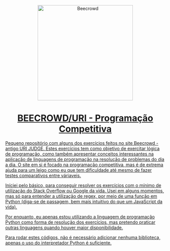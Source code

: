 <p align="center">
  <a href="https://www.beecrowd.com.br/">
	<img width="300" alt="Beecrowd" src="https://resources.beecrowd.com.br/judge/img/5.0/logo-beecrowd.png?1635097036">
</p>

<h1 align="center">BEECROWD/URI - Programação Competitiva </h1>

Pequeno repositório com alguns dos exercícios feitos no site Beecrowd - antigo URI JUDGE. Estes exercícios tem como objetivo de exercitar lógica de programação, como também apresentar conceitos
interessantes na aplicação de linguagens de programação na resolução de problemas do dia a dia. O site em si é focado na programação competitiva, mas é de extrema ajuda para um leigo como eu
que tem dificuldade até mesmo de fazer testes comparativos entre váriaveis. 

Iníciei pelo básico, para conseguir resolver os exercícios com o mínimo de utilização do Stack Overflow ou Google da vida. Usei em alguns momentos, mas só para entender a utilização de regex, por meio de uma função em Python (diga-se de passagem, bem mais intuitivo do que um JavaScript da vida).

Por enquanto, eu apenas estou utilizando a linguagem de programação Python como forma de resolução dos exercícios, mas pretendo praticar outras linguagens quando houver maior disponibilidade.

Para rodar estes códigos, não é necessário adicionar nenhuma biblioteca, apenas o uso do interpretador Python é suficiente. 
